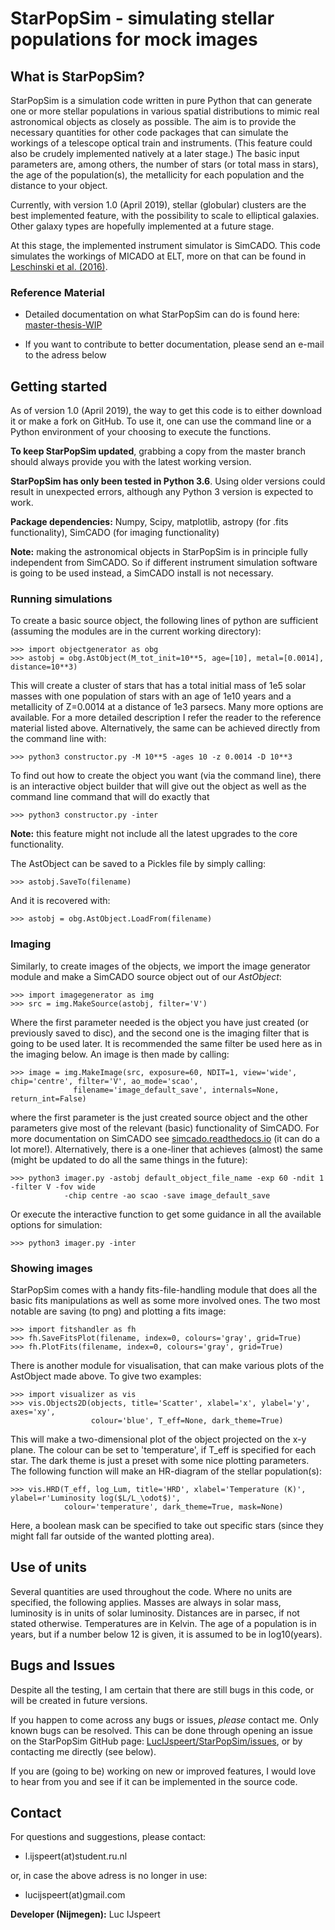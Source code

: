 ﻿# StarPopSim - simulating stellar populations for mock images


## What is StarPopSim?
StarPopSim is a simulation code written in pure Python that can generate one or more stellar populations in various spatial distributions to mimic real astronomical objects as closely as possible. 
The aim is to provide the necessary quantities for other code packages that can simulate the workings of a telescope optical train and instruments. (This feature could also be crudely implemented natively at a later stage.)
The basic input parameters are, among others, the number of stars (or total mass in stars), the age of the population(s), the metallicity for each population and the distance to your object.

Currently, with version 1.0 (April 2019), stellar (globular) clusters are the best implemented feature, with the possibility to scale to elliptical galaxies. Other galaxy types are hopefully implemented at a future stage.

At this stage, the implemented instrument simulator is SimCADO. This code simulates the workings of MICADO at ELT, more on that can be found in [Leschinski et al. (2016)](https://arxiv.org/pdf/1609.01480v1.pdf).


### Reference Material

* Detailed documentation on what StarPopSim can do is found here: [master-thesis-WIP](no-link-yet)

* If you want to contribute to better documentation, please send an e-mail to the adress below


## Getting started
As of version 1.0 (April 2019), the way to get this code is to either download it or make a fork on GitHub. To use it, one can use the command line or a Python environment of your choosing to execute the functions.

**To keep StarPopSim updated**, grabbing a copy from the master branch should always provide you with the latest working version.

**StarPopSim has only been tested in Python 3.6**. 
Using older versions could result in unexpected errors, although any Python 3 version is expected to work.

**Package dependencies:** Numpy, Scipy, matplotlib, astropy (for .fits functionality), SimCADO (for imaging functionality)

**Note:** making the astronomical objects in StarPopSim is in principle fully independent from SimCADO. So if different instrument simulation software is going to be used instead, a SimCADO install is not necessary.


### Running simulations

To create a basic source object, the following lines of python are sufficient (assuming the modules are in the current working directory):

    >>> import objectgenerator as obg
	>>> astobj = obg.AstObject(M_tot_init=10**5, age=[10], metal=[0.0014], distance=10**3)

This will create a cluster of stars that has a total initial mass of 1e5 solar masses with one population of stars with an age of 1e10 years and a metallicity of Z=0.0014 at a distance of 1e3 parsecs.
Many more options are available. For a more detailed description I refer the reader to the reference material listed above.
Alternatively, the same can be achieved directly from the command line with:

	>>> python3 constructor.py -M 10**5 -ages 10 -z 0.0014 -D 10**3
	
To find out how to create the object you want (via the command line), there is an interactive object builder that will give out the object as well as the command line command that will do exactly that

	>>> python3 constructor.py -inter

**Note:** this feature might not include all the latest upgrades to the core functionality.

The AstObject can be saved to a Pickles file by simply calling:

	>>> astobj.SaveTo(filename)
	
And it is recovered with:

	>>> astobj = obg.AstObject.LoadFrom(filename)

### Imaging

Similarly, to create images of the objects, we import the image generator module and make a SimCADO source object out of our *AstObject*:

	>>> import imagegenerator as img
	>>> src = img.MakeSource(astobj, filter='V')
	
Where the first parameter needed is the object you have just created (or previously saved to disc), and the second one is the imaging filter that is going to be used later.
It is recommended the same filter be used here as in the imaging below. An image is then made by calling:

	>>> image = img.MakeImage(src, exposure=60, NDIT=1, view='wide', chip='centre', filter='V', ao_mode='scao', 
				  filename='image_default_save', internals=None, return_int=False)

where the first parameter is the just created source object and the other parameters give most of the relevant (basic) functionality of SimCADO.
For more documentation on SimCADO see [simcado.readthedocs.io](https://simcado.readthedocs.io/en/latest/index.html) (it can do a lot more!).
Alternatively, there is a one-liner that achieves (almost) the same (might be updated to do all the same things in the future):

	>>> python3 imager.py -astobj default_object_file_name -exp 60 -ndit 1 -filter V -fov wide 
				-chip centre -ao scao -save image_default_save
	
Or execute the interactive function to get some guidance in all the available options for simulation:

	>>> python3 imager.py -inter
	
### Showing images

StarPopSim comes with a handy fits-file-handling module that does all the basic fits manipulations as well as some more involved ones. 
The two most notable are saving (to png) and plotting a fits image:

	>>> import fitshandler as fh
	>>> fh.SaveFitsPlot(filename, index=0, colours='gray', grid=True)
	>>> fh.PlotFits(filename, index=0, colours='gray', grid=True)
	
There is another module for visualisation, that can make various plots of the AstObject made above. To give two examples:

	>>> import visualizer as vis
	>>> vis.Objects2D(objects, title='Scatter', xlabel='x', ylabel='y', axes='xy', 
					  colour='blue', T_eff=None, dark_theme=True)

This will make a two-dimensional plot of the object projected on the x-y plane. The colour can be set to 'temperature', if T_eff is specified for each star. The dark theme is just a preset with some nice plotting parameters.
The following function will make an HR-diagram of the stellar population(s):

	>>> vis.HRD(T_eff, log_Lum, title='HRD', xlabel='Temperature (K)', ylabel=r'Luminosity log($L/L_\odot$)', 
				colour='temperature', dark_theme=True, mask=None)

Here, a boolean mask can be specified to take out specific stars (since they might fall far outside of the wanted plotting area).


## Use of units

Several quantities are used throughout the code. Where no units are specified, the following applies. Masses are always in solar mass, luminosity is in units of solar luminosity. Distances are in parsec, if not stated otherwise. Temperatures are in Kelvin.
The age of a population is in years, but if a number below 12 is given, it is assumed to be in log10(years).


## Bugs and Issues

Despite all the testing, I am certain that there are still bugs in this code, or will be created in future versions. 

If you happen to come across any bugs or issues, *please* contact me. Only known bugs can be resolved.
This can be done through opening an issue on the StarPopSim GitHub page: [LucIJspeert/StarPopSim/issues](https://github.com/LucIJspeert/StarPopSim/issues), or by contacting me directly (see below).

If you are (going to be) working on new or improved features, I would love to hear from you and see if it can be implemented in the source code.


## Contact

For questions and suggestions, please contact:

* l.ijspeert(at)student.ru.nl

or, in case the above adress is no longer in use:

* lucijspeert(at)gmail.com

**Developer (Nijmegen):** Luc IJspeert

